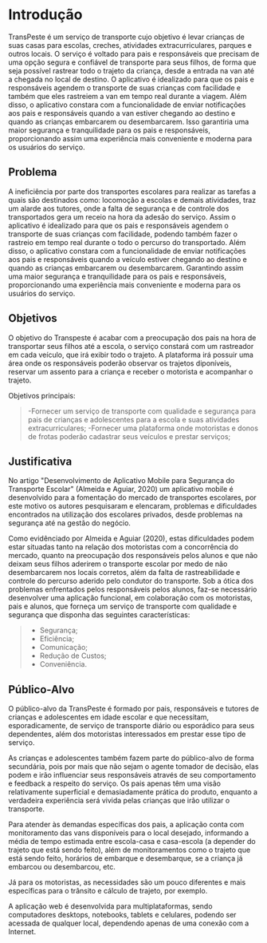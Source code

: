 # Introdução

TransPeste é um serviço de transporte cujo objetivo é levar crianças de suas casas para escolas, creches, atividades extracurriculares, parques e outros locais. O serviço é voltado para pais e responsáveis que precisam de uma opção segura e confiável de transporte para seus filhos, de forma que seja possível rastrear todo o trajeto da criança, desde a entrada na van até a chegada no local de destino. O aplicativo é idealizado para que os pais e responsáveis agendem o transporte de suas crianças com facilidade e também que eles rastreiem a van em tempo real durante a viagem. Além disso, o aplicativo constara com a funcionalidade de enviar notificações aos pais e responsáveis quando a van estiver chegando ao destino e quando as crianças embarcarem ou desembarcarem. Isso garantiria uma maior segurança e tranquilidade para os pais e responsáveis, proporcionando assim uma experiência mais conveniente e moderna para os usuários do serviço.

## Problema
 
A ineficiência por parte dos transportes escolares para realizar  as tarefas a quais são destinados como: locomoção a escolas  e demais atividades, traz um alarde aos tutores, onde a falta de  segurança e de controle dos transportados gera um receio na hora da adesão do serviço. Assim o aplicativo é idealizado para que os pais  e responsáveis agendem o transporte de suas crianças com facilidade,  podendo também fazer o rastreio em tempo real durante  o todo o percurso do transportado.  Além disso, o aplicativo constara com a funcionalidade de enviar  notificações aos pais e responsáveis quando a veículo estiver  chegando ao destino e quando as crianças embarcarem ou desembarcarem.  Garantindo assim uma maior segurança e tranquilidade para os pais e  responsáveis, proporcionando uma experiência mais conveniente  e moderna para os usuários do serviço.

## Objetivos

O objetivo do Transpeste é acabar com a preocupação dos pais na hora de transportar seus filhos até a escola, o serviço constará com um rastreador em cada veículo, que irá exibir todo o trajeto. A plataforma irá possuir uma área onde os responsáveis poderão observar os trajetos diponíveis, reservar um assento para a criança e receber o motorista e acompanhar o trajeto.

Objetivos principais:
> -Fornecer um serviço de transporte com qualidade e segurança para pais de crianças e adolescentes para a escola e suas atividades extracurriculares;
> -Fornecer uma plataforma onde motoristas e donos de frotas poderão cadastrar seus veículos e prestar serviços;
 
## Justificativa

No artigo "Desenvolvimento de Aplicativo Mobile para Segurança do Transporte Escolar" (Almeida e Aguiar, 2020) um aplicativo mobile é desenvolvido para a fomentação do mercado de transportes escolares, por este motivo os autores pesquisaram e elencaram, problemas e dificuldades encontrados na utilização dos escolares privados, desde problemas na segurança até na gestão do negócio.  

Como evidênciado por Almeida e Aguiar (2020), estas dificuldades podem estar situadas tanto na relação dos motoristas com a concorrência do mercado, quanto na preocupação dos responsáveis pelos alunos e que não deixam seus filhos
aderirem o transporte escolar por medo de não desembarcarem nos locais corretos, além da falta de rastreabilidade e controle do percurso aderido pelo condutor do transporte. Sob a ótica dos problemas enfrentados pelos responsáveis pelos alunos, faz-se necessário desenvolver uma aplicação funcional, em colaboração com os motoristas, pais e alunos, que forneça um serviço de transporte com qualidade e segurança que disponha das seguintes características: 

> - Segurança;
> - Eficiência;
> - Comunicação;
> - Redução de Custos;
> - Conveniência.

## Público-Alvo

O público-alvo da TransPeste é formado por pais, responsáveis e tutores de crianças e adolescentes em idade escolar e que necessitam, esporadicamente, de serviço de transporte diário ou esporádico para seus dependentes, além dos motoristas interessados em prestar esse tipo de serviço. 

As crianças e adolescentes também fazem parte do público-alvo de forma secundária, pois por mais que não sejam o agente tomador de decisão, elas podem e irão influenciar seus responsáveis através de seu comportamento e feedback a respeito do serviço. Os pais apenas têm uma visão relativamente superficial e demasiadamente prática do produto, enquanto a verdadeira experiência será vivida pelas crianças que irão utilizar o transporte. 

Para atender às demandas específicas dos pais, a aplicação conta com monitoramento das vans disponíveis para o local desejado, informando a média de tempo estimada entre escola-casa e casa-escola (a depender do trajeto que está sendo feito), além de monitoramentos como o trajeto que está sendo feito, horários de embarque e desembarque, se a criança já embarcou ou desembarcou, etc. 

Já para os motoristas, as necessidades são um pouco diferentes e mais específicas para o trânsito e cálculo de trajeto, por exemplo.

A aplicação web é desenvolvida para multiplataformas, sendo computadores desktops, notebooks, tablets e celulares, podendo ser acessada de qualquer local, dependendo apenas de uma conexão com a Internet.
